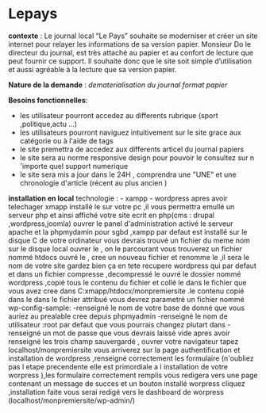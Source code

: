 # Lepays


**contexte** : Le journal local “Le Pays” souhaite se moderniser et créer un site internet pour relayer les informations de sa version papier. Monsieur Do le directeur du journal, est très attaché au papier et au confort de lecture que peut fournir ce support. Il souhaite donc que le site soit simple d’utilisation et aussi agréable à la lecture que sa version papier.

**Nature de la demande** : *dematerialisation du journal format papier* 

**Besoins fonctionnelles**:
* les utilisateur pourront accedez au differents rubrique (sport ,politique,actu ...)
* les utilisateurs pourront naviguez intuitivement sur le site grace aux catégorie ou à l'aide de tags
* le site premettra de accedez aux differents articel du journal papiers
* le site sera au norme responsive design pour pouvoir le consultez sur n 'importe quel support numerique 
* le site sera mis a jour dans le 24H , comprendra une "UNE" et une chronologie d'article (récent au plus ancien )
    


**installation en local**
technologie : - xampp
              - wordpress
apres avoir telechager xmapp installé le sur votre pc ,il vous permettra emullé un serveur php et ainsi affiché votre site ecrit en php(cms : drupal ,wordpress,joomla)
ouvrer le panel  d'administration activé le serveur apache et la phpmydamin pour sgbd ,xampp  par defaut est installé sur le disque C de votre ordinateur vous devrais trouvé un fichier du meme nom sur le disque local 
ouvrer le , on le parcourant vous trouverez un fichier nommé htdocs ouvré le , cree un nouveau fichier et renomme le ,il sera le nom de votre site gardez bien ça en tete 
recupere wordpress qui par defaut et dans un fichier compresse ,decompressé le ouvré le dossier nommé wordpress ,copié tous le contenu du fichier et collé le dans le fichier que vous avez cree dans C:xmapp/htdocx/monpremiersite .le contenu copié dans le dans le fichier attribué vous devrez parametré un fichier nommé wp-config-sample:
-renseigné le nom de votre base de donné que vous auriez au prealable cree depuis phpmyadmin
-renseigné le nom de utilisateur :root par defaut que vous pourrais changez plutart dans
-renseigné un mot de passe que vous devrais laissé vide 
apres avoir renseigné les trois champ sauvergardé ,
ouvrer votre navigateur tapez localhost/monpremiersite
vous arriverez sur la page authentification et installation de wordpress ,renseigné correctement les formulaire (n'oubliez pas l etape precendente elle est primordiale a l installation de votre worpress  ),les formulaire correctement remplis vous redigera vers une page contenant un message de succes et un bouton installé worpress
cliquez ,installation faite  vous serai redigé vers le dashboard de worpress (localhost/monpremiersite/wp-admin/)  

        
